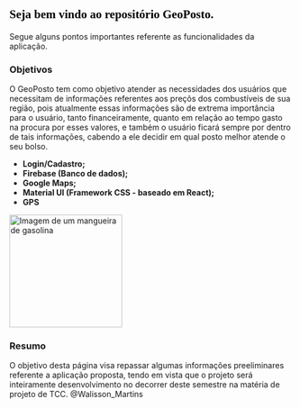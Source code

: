 <h2 style="color: #000000; font-family: Palatino Linotype; font-weight: bold;"> Seja bem vindo ao repositório GeoPosto.</h2>

Segue alguns pontos importantes referente as funcionalidades da aplicação.

<h3> Objetivos </h3>
<p> O GeoPosto tem como objetivo atender as necessidades dos usuários que necessitam de informações referentes aos preçõs dos combustíveis de sua região, pois atualmente essas informações são de extrema importância para o usuário, tanto financeiramente, quanto em relação ao tempo gasto na procura por esses valores, e também o usuário ficará sempre por dentro de tais informações, cabendo a ele decidir em qual posto melhor atende o seu bolso.</p>

<ul>
  <li> <b>Login/Cadastro; </b> </li>
  <li> <b>Firebase (Banco de dados); </b> </li>
  <li> <b>Google Maps; </b> </li>
  <li> <b>Material UI (Framework CSS - baseado em React); </b> </li>
  <li> <b> GPS </b> </li>
</ul>

<p><img src="https://svgsilh.com/svg_v2/160119.svg" alt="Imagem de um mangueira de gasolina" widht="120" height="200" /></p>

<h3> Resumo </h3>
<p> O objetivo desta página visa repassar algumas informações preeliminares referente a aplicação proposta, 
     tendo em vista que o projeto será inteiramente desenvolvimento no decorrer deste semestre na matéria de projeto de TCC.
  @Walisson_Martins
</p>
